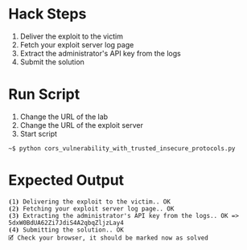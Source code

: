 # Hack Steps

1. Deliver the exploit to the victim
2. Fetch your exploit server log page
3. Extract the administrator's API key from the logs
4. Submit the solution

# Run Script

1. Change the URL of the lab
2. Change the URL of the exploit server
3. Start script

```
~$ python cors_vulnerability_with_trusted_insecure_protocols.py
```

# Expected Output

```
⦗1⦘ Delivering the exploit to the victim.. OK
⦗2⦘ Fetching your exploit server log page.. OK
⦗3⦘ Extracting the administrator's API key from the logs.. OK => 5dxW0BdUA62Zi7JdiS4A2qbqZljzLay4
⦗4⦘ Submitting the solution.. OK
🗹 Check your browser, it should be marked now as solved
```
